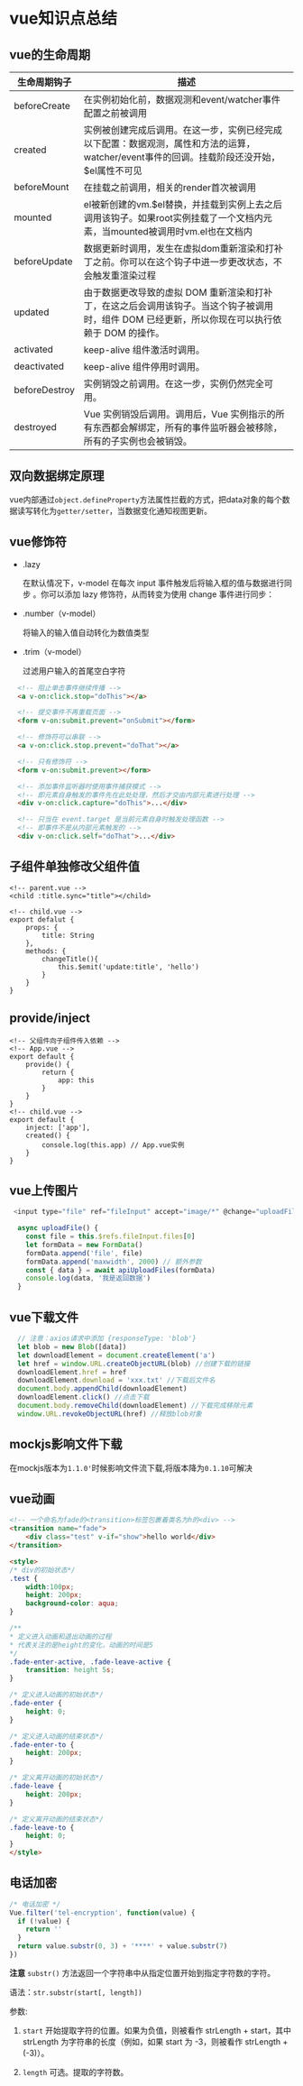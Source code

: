 # vue知识点总结
## vue的生命周期
| 生命周期钩子  | 描述                                                                                                                                            |
| ------------- | ----------------------------------------------------------------------------------------------------------------------------------------------- |
| beforeCreate  | 在实例初始化前，数据观测和event/watcher事件配置之前被调用                                                                                       |
| created       | 实例被创建完成后调用。在这一步，实例已经完成以下配置：数据观测，属性和方法的运算，watcher/event事件的回调。挂载阶段还没开始，$el属性不可见      |
| beforeMount   | 在挂载之前调用，相关的render首次被调用                                                                                                          |
| mounted       | el被新创建的vm.$el替换，并挂载到实例上去之后调用该钩子。如果root实例挂载了一个文档内元素，当mounted被调用时vm.el也在文档内                      |
| beforeUpdate  | 数据更新时调用，发生在虚拟dom重新渲染和打补丁之前。你可以在这个钩子中进一步更改状态，不会触发重渲染过程                                         |
| updated       | 由于数据更改导致的虚拟 DOM 重新渲染和打补丁，在这之后会调用该钩子。当这个钩子被调用时，组件 DOM 已经更新，所以你现在可以执行依赖于 DOM 的操作。 |
| activated     | keep-alive 组件激活时调用。                                                                                                                     |
| deactivated   | keep-alive 组件停用时调用。                                                                                                                     |
| beforeDestroy | 实例销毁之前调用。在这一步，实例仍然完全可用。                                                                                                  |
| destroyed     | Vue 实例销毁后调用。调用后，Vue 实例指示的所有东西都会解绑定，所有的事件监听器会被移除，所有的子实例也会被销毁。                                |

## 双向数据绑定原理
vue内部通过`object.defineProperty`方法属性拦截的方式，把data对象的每个数据读写转化为`getter/setter`，当数据变化通知视图更新。

## vue修饰符
* .lazy

  在默认情况下，v-model 在每次 input 事件触发后将输入框的值与数据进行同步 。你可以添加 lazy 修饰符，从而转变为使用 change 事件进行同步：

* .number（v-model）

  将输入的输入值自动转化为数值类型

* .trim（v-model）

  过滤用户输入的首尾空白字符

```html
  <!-- 阻止单击事件继续传播 -->
  <a v-on:click.stop="doThis"></a>

  <!-- 提交事件不再重载页面 -->
  <form v-on:submit.prevent="onSubmit"></form>

  <!-- 修饰符可以串联 -->
  <a v-on:click.stop.prevent="doThat"></a>

  <!-- 只有修饰符 -->
  <form v-on:submit.prevent></form>

  <!-- 添加事件监听器时使用事件捕获模式 -->
  <!-- 即元素自身触发的事件先在此处处理，然后才交由内部元素进行处理 -->
  <div v-on:click.capture="doThis">...</div>

  <!-- 只当在 event.target 是当前元素自身时触发处理函数 -->
  <!-- 即事件不是从内部元素触发的 -->
  <div v-on:click.self="doThat">...</div>
```

## 子组件单独修改父组件值
```vue
<!-- parent.vue -->
<child :title.sync="title"></child>

<!-- child.vue -->
export defalut {
    props: {
        title: String  
    },
    methods: {
        changeTitle(){
            this.$emit('update:title', 'hello')
        }
    }
}
```

## provide/inject
```vue
<!-- 父组件向子组件传入依赖 -->
<!-- App.vue -->
export default {
    provide() {
        return {
            app: this
        }
    } 
}
<!-- child.vue -->
export default {
    inject: ['app'],
    created() {
        console.log(this.app) // App.vue实例
    }
}
```


## vue上传图片
```js
 <input type="file" ref="fileInput" accept="image/*" @change="uploadFile"/>

  async uploadFile() {
    const file = this.$refs.fileInput.files[0]
    let formData = new FormData()
    formData.append('file', file)
    formData.append('maxwidth', 2000) // 额外参数
    const { data } = await apiUploadFiles(formData)
    console.log(data, '我是返回数据')
  }
```
## vue下载文件

```js
  // 注意：axios请求中添加 {responseType: 'blob'}
  let blob = new Blob([data])
  let downloadElement = document.createElement('a')
  let href = window.URL.createObjectURL(blob) //创建下载的链接
  downloadElement.href = href
  downloadElement.download = 'xxx.txt' //下载后文件名
  document.body.appendChild(downloadElement)
  downloadElement.click() //点击下载
  document.body.removeChild(downloadElement) //下载完成移除元素
  window.URL.revokeObjectURL(href) //释放blob对象
```

## mockjs影响文件下载
在mockjs版本为`1.1.0'`时候影响文件流下载,将版本降为`0.1.10`可解决

## vue动画
```html
<!-- 一个命名为fade的<transition>标签包裹着类名为h的<div> -->
<transition name="fade">
    <div class="test" v-if="show">hello world</div>
</transition>

<style>
/* div的初始状态*/
.test {
    width:100px;
    height: 200px;
    background-color: aqua;
}

/**
* 定义进入动画和退出动画的过程
* 代表关注的是height的变化，动画的时间是5
*/
.fade-enter-active, .fade-leave-active {
    transition: height 5s;
}

/* 定义进入动画的初始状态*/
.fade-enter {
    height: 0;
}

/* 定义进入动画的结束状态*/
.fade-enter-to {
    height: 200px;
}

/* 定义离开动画的初始状态*/
.fade-leave {
    height: 200px;
}

/* 定义离开动画的结束状态*/
.fade-leave-to {
    height: 0;
}
</style>
```

## 电话加密
```js
/* 电话加密 */
Vue.filter('tel-encryption', function(value) {
  if (!value) {
    return ''
  }
  return value.substr(0, 3) + '****' + value.substr(7)
})
```
**注意**
`substr()` 方法返回一个字符串中从指定位置开始到指定字符数的字符。

语法：`str.substr(start[, length])`

参数:

  1. `start`
  开始提取字符的位置。如果为负值，则被看作 strLength + start，其中 strLength 为字符串的长度（例如，如果 start 为 -3，则被看作 strLength + (-3)）。

  2. `length`
  可选。提取的字符数。



